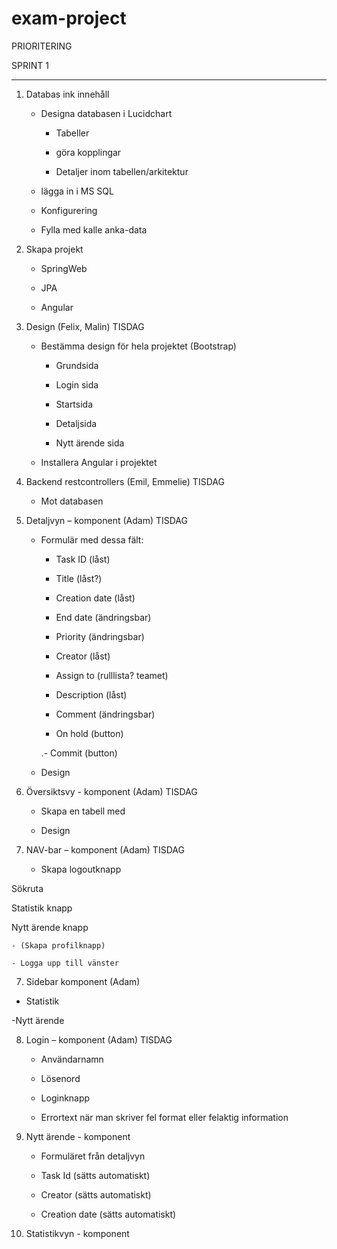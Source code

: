 # exam-project
PRIORITERING 

  

SPRINT 1 

__________________________ 

1. Databas ink innehåll 

	- Designa databasen i Lucidchart 

		- Tabeller 

		- göra kopplingar 

		- Detaljer inom tabellen/arkitektur 

  

	- lägga in i MS SQL 

	- Konfigurering  

	- Fylla med kalle anka-data 

  

2. Skapa projekt 

	- SpringWeb 

	- JPA 

	- Angular 

  

3. Design (Felix, Malin) TISDAG 

	- Bestämma design för hela projektet (Bootstrap) 

		- Grundsida 

		- Login sida 

		- Startsida 

		- Detaljsida 

		- Nytt ärende sida 

	- Installera Angular i projektet 

  

4. Backend restcontrollers (Emil, Emmelie) TISDAG 

	- Mot databasen 

	 

4. Detaljvyn – komponent (Adam) TISDAG 

	- Formulär med dessa fält: 

		- Task ID (låst) 

		- Title (låst?) 

		- Creation date (låst) 

		- End date (ändringsbar) 

		- Priority (ändringsbar) 

		- Creator (låst) 

		- Assign to (rulllista? teamet) 

		- Description (låst) 

		- Comment (ändringsbar) 

		- On hold (button) 

		.- Commit (button) 

	- Design 

  

5. Översiktsvy - komponent (Adam) TISDAG 

	- Skapa en tabell med  

	- Design 

  

6. NAV-bar – komponent (Adam) TISDAG 

	- Skapa logoutknapp 

Sökruta 

Statistik knapp 

Nytt ärende knapp	 

	- (Skapa profilknapp) 

	- Logga upp till vänster 

7. Sidebar komponent (Adam)  

- Statistik 

-Nytt ärende 

	  

  

8. Login – komponent (Adam) TISDAG 

	- Användarnamn 

	- Lösenord 

	- Loginknapp 

	- Errortext när man skriver fel format eller felaktig information 

  

9. Nytt ärende - komponent  

	- Formuläret från detaljvyn  

	- Task Id (sätts automatiskt) 

	- Creator (sätts automatiskt) 

	- Creation date (sätts automatiskt) 

  

10. Statistikvyn - komponent 

  

 

 

